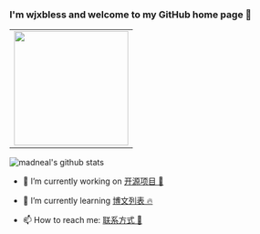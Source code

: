 ### I'm wjxbless and welcome to my GitHub home page 👋 

<table>
    <tr>
        <td>
            <center>
            <img src="https://img-blog.csdnimg.cn/2020090622245194.jpg" width = "200" height = "200">
            </center>
        </td>
    </tr>
</table>

![madneal's github stats](https://github-readme-stats.vercel.app/api?username=wangjianxiandev&show_icons=true&theme=gruvbox)


- 🔭 I’m currently working on  [开源项目 🥧](https://github.com/wangjianxiandev?tab=projects)

- 🌱 I’m currently learning  [博文列表 🔥](https://blog.csdn.net/qq_39424143)

- 📫 How to reach me: [联系方式 🥰](https://github.com/wangjianxiandev/wangjianxiandev/wiki)



